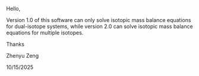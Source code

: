 Hello,

Version 1.0 of this software can only solve isotopic mass balance equations for dual-isotope systems, while version 2.0 can solve isotopic mass balance equations for multiple isotopes.

Thanks

Zhenyu Zeng

10/15/2025
